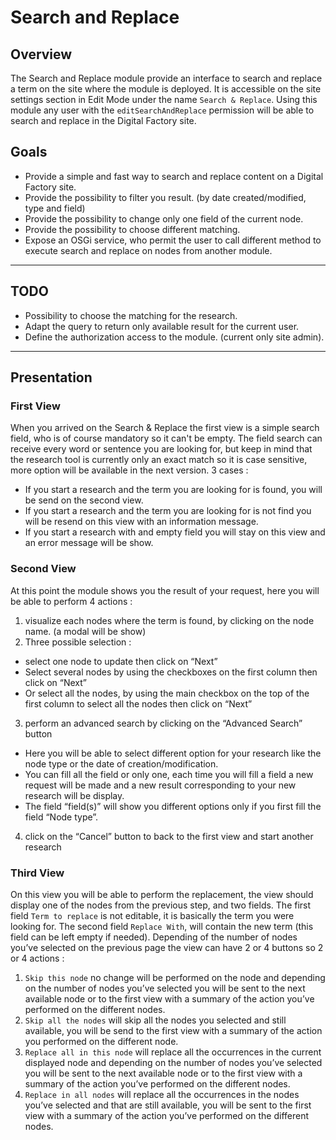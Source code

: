 # Search and Replace

## Overview
The Search and Replace module provide an interface to search and replace a term on the site where the module is deployed.
 It is accessible on the site settings section in Edit Mode under the name `Search & Replace`. Using this module any user with the `editSearchAndReplace` permission
 will be able to search and replace in the Digital Factory site.

## Goals

- Provide a simple and fast way to search and replace content on a Digital Factory site.
- Provide the possibility to filter you result. (by date created/modified, type and field)
- Provide the possibility to change only one field of the current node.
- Provide the possibility to choose different matching.
- Expose an OSGi service, who permit the user to call different method to execute search and replace on nodes from another module.

---

## TODO
- Possibility to choose the matching for the research.
- Adapt the query to return only available result for the current user.
- Define the authorization access to the module. (current only site admin).

---

## Presentation
### First View
When you arrived on the Search & Replace the first view is a simple search field, who is of course mandatory so it can't be empty.
The field search can receive every word or sentence you are looking for, but keep in mind that the research tool is currently
 only an exact match so it is case sensitive, more option will be available in the next version.
3 cases :

- If you start a research and the term you are looking for is found, you will be send on the second view.
- If you start a research and the term you are looking for is not find you will be resend on this view with an information message.
- If you start a research with and empty field you will stay on this view and an error message will be show.

### Second View
At this point the module shows you the result of your request, here you will be able to perform 4 actions :
1. visualize each nodes where the term is found, by clicking on the node name. (a modal will be show)
2. Three possible selection :
  * select one node to update then click on “Next”
  * Select several nodes by using the checkboxes on the first column then click on “Next”
  * Or select all the nodes, by using the main checkbox on the top of the first column to select all the nodes then click on “Next”
3. perform an advanced search by clicking on the “Advanced Search” button
  * Here you will be able to select different option for your research like the node type or the date of creation/modification.
  * You can fill all the field or only one, each time you will fill a field a new request will be made and a new result corresponding to your new research will be display.
  * The field “field(s)” will show you different options only if you first fill the field “Node type”.
4. click on the “Cancel” button to back to the first view and start another research

### Third View
On this view you will be able to perform the replacement, the view should display one of the nodes from the previous step, and two fields.
The first field `Term to replace` is not editable, it is basically the term you were looking for. The second field `Replace With`, will contain the new term (this field can be left empty if needed).
Depending of the number of nodes you’ve selected on the previous page the view can have 2 or 4 buttons so 2 or 4 actions :
1. `Skip this node` no change will be performed on the node and depending on the number of nodes you’ve selected you will be sent to the next available node or to the first view with a summary of the action you’ve performed on the different nodes.
2. `Skip all the nodes` will skip all the nodes you selected and still available, you will be send to the first view with a summary of the action you performed on the different node.
3. `Replace all in this node` will replace all the occurrences in the current displayed node and depending on the number of nodes you’ve selected you will be sent to the next available node or to the first view with a summary of the action you’ve performed on the different nodes.
4. `Replace in all nodes` will replace all the occurrences in the nodes you’ve selected and that are still available, you will be sent to the first view with a summary of the action you’ve performed on the different nodes.